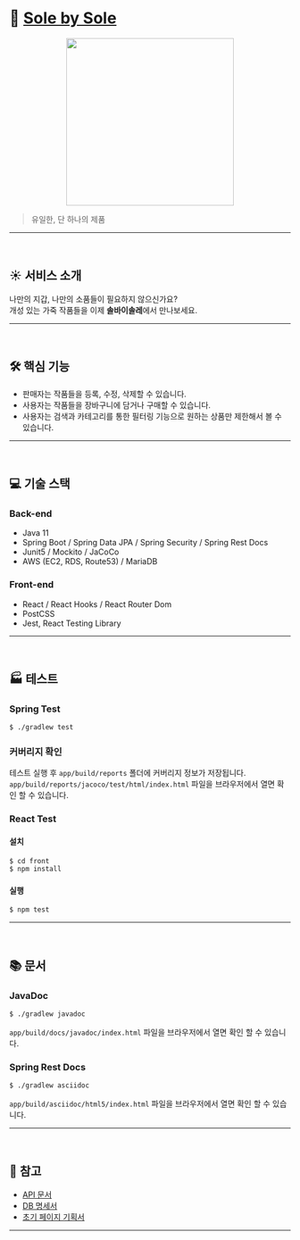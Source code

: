 # :briefcase: [Sole by Sole](https://solebysole.com/)

<p align="center">
<img src="https://user-images.githubusercontent.com/65442049/116219913-1e8e5500-a787-11eb-902c-912f0784b1f9.png" width="300" />
</p>

> 유일한, 단 하나의 제품

<hr>
<br>

## :sunny: 서비스 소개

나만의 지갑, 나만의 소품들이 필요하지 않으신가요?<br>
개성 있는 가죽 작품들을 이제 **솔바이솔레**에서 만나보세요.

<hr>
<br>

## 🛠 핵심 기능

- 판매자는 작품들을 등록, 수정, 삭제할 수 있습니다.
- 사용자는 작품들을 장바구니에 담거나 구매할 수 있습니다.
- 사용자는 검색과 카테고리를 통한 필터링 기능으로 원하는 상품만 제한해서 볼 수 있습니다.

<hr>
<br>

## :computer: 기술 스택

### Back-end

- Java 11
- Spring Boot / Spring Data JPA / Spring Security / Spring Rest Docs
- Junit5 / Mockito / JaCoCo
- AWS (EC2, RDS, Route53) / MariaDB

### Front-end

- React / React Hooks / React Router Dom
- PostCSS
- Jest, React Testing Library

<hr>
<br>

## :factory: 테스트

### Spring Test

```bash
$ ./gradlew test
```

### 커버리지 확인

테스트 실행 후 `app/build/reports` 폴더에 커버리지 정보가 저장됩니다.
`app/build/reports/jacoco/test/html/index.html` 파일을 브라우저에서 열면 확인 할 수 있습니다.

### React Test

#### 설치

```bash
$ cd front
$ npm install
```

#### 실행

```bash
$ npm test
```

<hr>
<br>

## :books: 문서

### JavaDoc

```bash
$ ./gradlew javadoc
```

`app/build/docs/javadoc/index.html` 파일을 브라우저에서 열면 확인 할 수 있습니다.

### Spring Rest Docs

```bash
$ ./gradlew asciidoc
```

`app/build/asciidoc/html5/index.html` 파일을 브라우저에서 열면 확인 할 수 있습니다.

<hr>
<br>

## :page_with_curl: 참고

- [API 문서](https://solebysole.com/docs/index.html)
- [DB 명세서](https://www.notion.so/DB-421425ca814a462a86159a0c1172223d)
- [초기 페이지 기획서](https://whimsical.com/9dJwah9meqpQp8YgJgNAhu)

<hr>
<br>
